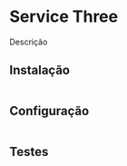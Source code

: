 Service Three
=================

Descrição

Instalação
----------

```bash

```

Configuração
------------
```bash

```

Testes
------

```bash

```
